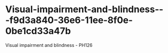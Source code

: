 # Visual-impairment-and-blindness---f9d3a840-36e6-11ee-8f0e-0be1cd33a47b
Visual impairment and blindness - PH126
